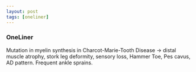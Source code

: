 ```yaml
---
layout: post
tags: [oneliner]
---
```



### OneLiner

Mutation in myelin synthesis in Charcot-Marie-Tooth Disease -> distal muscle atrophy, stork leg deformity, sensory loss, Hammer Toe, Pes cavus, AD pattern. Frequent ankle sprains.
